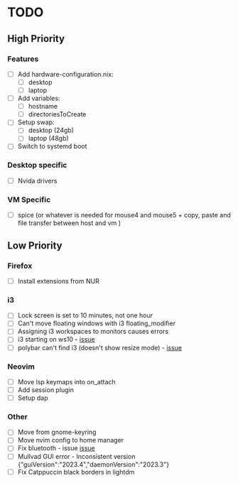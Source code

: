 # TODO

## High Priority

### Features

- [ ] Add hardware-configuration.nix:
  - [ ] desktop
  - [ ] laptop
- [ ] Add variables:
  - [ ] hostname
  - [ ] directoriesToCreate
- [ ] Setup swap:
  - [ ] desktop (24gb)
  - [ ] laptop (48gb)
- [ ] Switch to systemd boot

### Desktop specific

- [ ] Nvida drivers

### VM Specific

- [ ] spice (or whatever is needed for mouse4 and mouse5 + copy, paste and file transfer between host and vm )

## Low Priority

### Firefox

- [ ] Install extensions from NUR

### i3

- [ ] Lock screen is set to 10 minutes, not one hour
- [ ] Can't move floating windows with i3 floating_modifier
- [ ] Assigning i3 workspaces to monitors causes errors
- [ ] i3 starting on ws10 - [issue](https://github.com/nix-community/home-manager/issues/695)
- [ ] polybar can't find i3 (doesn't show resize mode) - [issue](https://github.com/nix-community/home-manager/issues/213)

### Neovim

- [ ] Move lsp keymaps into on_attach
- [ ] Add session plugin
- [ ] Setup dap

### Other

- [ ] Move from gnome-keyring
- [ ] Move nvim config to home manager
- [ ] Fix bluetooth - issue [issue](https://github.com/NixOS/nixpkgs/issues/170573)
- [ ] Mullvad GUI error - Inconsistent version {"guiVersion":"2023.4","daemonVersion":"2023.3"}
- [ ] Fix Catppuccin black borders in lightdm
